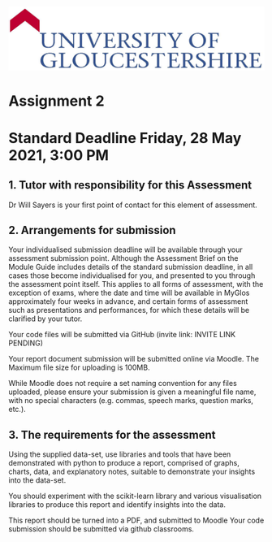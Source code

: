 ![UOG Logo](IMG-All/uoglogo.jpg)
# Assignment 2

# Standard Deadline Friday, 28 May 2021, 3:00 PM


## 1. Tutor with responsibility for this Assessment 

Dr Will Sayers is your first point of contact for this element of assessment. 
## 2. Arrangements for submission 

Your individualised submission deadline will be available through your assessment submission point.  Although the Assessment Brief on the Module Guide includes details of the standard submission deadline, in all cases those become individualised for you, and presented to you through the assessment point itself.  This applies to all forms of assessment, with the exception of exams, where the date and time will be available in MyGlos approximately four weeks in advance, and certain forms of assessment such as presentations and performances, for which these details will be clarified by your tutor. 

Your code files will be submitted via GitHub (invite link: INVITE LINK PENDING)

Your report document submission will be submitted online via Moodle. The Maximum file size for uploading is 100MB. 

While Moodle does not require a set naming convention for any files uploaded, please ensure your submission is given a meaningful file name, with no special characters (e.g. commas, speech marks, question marks, etc.).

## 3. The requirements for the assessment 

Using the supplied data-set, use libraries and tools that have been demonstrated with python to produce a report, comprised of graphs, charts, data, and explanatory notes, suitable to demonstrate your insights into the data-set.

You should experiment with the scikit-learn library and various visualisation libraries to produce this report and identify insights into the data.

This report should be turned into a PDF, and submitted to Moodle Your code submission should be submitted via github classrooms.

